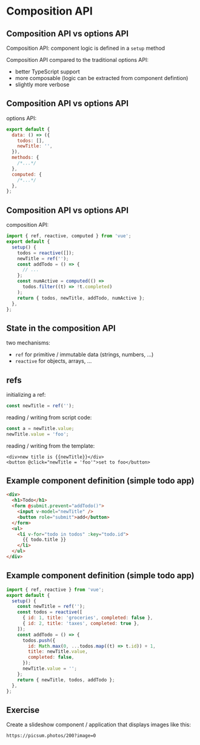 # Composition API

## Composition API vs options API

Composition API: component logic is defined in a `setup` method

Composition API compared to the traditional options API:

- better TypeScript support
- more composable (logic can be extracted from component defintion)
- slightly more verbose

## Composition API vs options API

options API:

```js
export default {
  data: () => ({
    todos: [],
    newTitle: '',
  }),
  methods: {
    /*...*/
  },
  computed: {
    /*...*/
  },
};
```

## Composition API vs options API

composition API:

```js
import { ref, reactive, computed } from 'vue';
export default {
  setup() {
    todos = reactive([]);
    newTitle = ref('');
    const addTodo = () => {
      // ...
    };
    const numActive = computed(() =>
      todos.filter((t) => !t.completed)
    );
    return { todos, newTitle, addTodo, numActive };
  },
};
```

## State in the composition API

two mechanisms:

- `ref` for primitive / immutable data (strings, numbers, ...)
- `reactive` for objects, arrays, ...

## refs

initializing a ref:

```js
const newTitle = ref('');
```

reading / writing from script code:

```js
const a = newTitle.value;
newTitle.value = 'foo';
```

reading / writing from the template:

```vue
<div>new title is {{newTitle}}</div>
<button @click="newTitle = 'foo'">set to foo</button>
```

## Example component definition (simple todo app)

```html
<div>
  <h1>Todo</h1>
  <form @submit.prevent="addTodo()">
    <input v-model="newTitle" />
    <button role="submit">add</button>
  </form>
  <ul>
    <li v-for="todo in todos" :key="todo.id">
      {{ todo.title }}
    </li>
  </ul>
</div>
```

## Example component definition (simple todo app)

```js
import { ref, reactive } from 'vue';
export default {
  setup() {
    const newTitle = ref('');
    const todos = reactive([
      { id: 1, title: 'groceries', completed: false },
      { id: 2, title: 'taxes', completed: true },
    ]);
    const addTodo = () => {
      todos.push({
        id: Math.max(0, ...todos.map((t) => t.id)) + 1,
        title: newTitle.value,
        completed: false,
      });
      newTitle.value = '';
    };
    return { newTitle, todos, addTodo };
  },
};
```

## Exercise

Create a slideshow component / application that displays images like this:

```
https://picsum.photos/200?image=0
```
